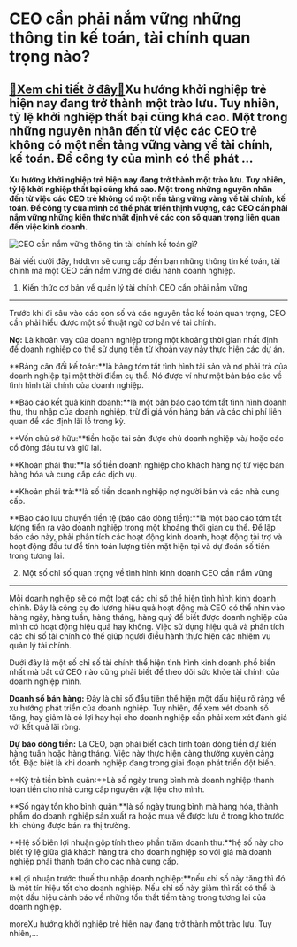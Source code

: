 CEO cần phải nắm vững những thông tin kế toán, tài chính quan trọng nào?
========================================================================

[:gift:Xem chi tiết ở đây:gift:](https://hddtvn.com/ceo-can-phai-nam-vung-nhung-thong-tin-ke-toan-tai-chinh-quan-trong-nao/)Xu hướng khởi nghiệp trẻ hiện nay đang trở thành một trào lưu. Tuy nhiên, tỷ lệ khởi nghiệp thất bại cũng khá cao. Một trong những nguyên nhân đến từ việc các CEO trẻ không có một nền tảng vững vàng về tài chính, kế toán. Để công ty của mình có thể phát …
---------------------------------------------------------------------------------------------------------------------------------------------------------------------------------------------------------------------------------------------------------------

**Xu hướng khởi nghiệp trẻ hiện nay đang trở thành một trào lưu. Tuy nhiên, tỷ lệ khởi nghiệp thất bại cũng khá cao. Một trong những nguyên nhân đến từ việc các CEO trẻ không có một nền tảng vững vàng về tài chính, kế toán. Để công ty của mình có thể phát triển thịnh vượng, các CEO cần phải nắm vững những kiến thức nhất định về các con số quan trọng liên quan đến việc kinh doanh.**


![CEO cần nắm vững thông tin tài chính kế toán gì?](https://hddtvn.com/wp-content/uploads/2021/01/CEO-LA-GI-1024x576-1.jpeg)


Bài viết dưới đây, hddtvn sẽ cung cấp đến bạn những thông tin kế toán, tài chính mà một CEO cần nắm vững để điều hành doanh nghiệp.


1. Kiến thức cơ bản về quản lý tài chính CEO cần phải nắm vững
--------------------------------------------------------------


Trước khi đi sâu vào các con số và các nguyên tắc kế toán quan trọng, CEO cần phải hiểu được một số thuật ngữ cơ bản về tài chính.


**Nợ:** Là khoản vay của doanh nghiệp trong một khoảng thời gian nhất định để doanh nghiệp có thể sử dụng tiền từ khoản vay này thực hiện các dự án.


**Bảng cân đối kế toán:**là bảng tóm tắt tình hình tài sản và nợ phải trả của doanh nghiệp tại một thời điểm cụ thể. Nó được ví như một bản báo cáo về tình hình tài chính của doanh nghiệp.


**Báo cáo kết quả kinh doanh:**là một bản báo cáo tóm tắt tình hình doanh thu, thu nhập của doanh nghiệp, trừ đi giá vốn hàng bán và các chi phí liên quan để xác định lãi lỗ trong kỳ.


**Vốn chủ sở hữu:**tiền hoặc tài sản được chủ doanh nghiệp và/ hoặc các cổ đông đầu tư và giữ lại.


**Khoản phải thu:**là số tiền doanh nghiệp cho khách hàng nợ từ việc bán hàng hóa và cung cấp các dịch vụ.


**Khoản phải trả:**là số tiền doanh nghiệp nợ người bán và các nhà cung cấp.


**Báo cáo lưu chuyển tiền tệ (báo cáo dòng tiền):**là một báo cáo tóm tắt lượng tiền ra vào doanh nghiệp trong một khoảng thời gian cụ thể. Để lập báo cáo này, phải phân tích các hoạt động kinh doanh, hoạt động tài trợ và hoạt động đầu tư để tính toán lượng tiền mặt hiện tại và dự đoán số tiền trong tương lai.


2. Một số chỉ số quan trọng về tình hình kinh doanh CEO cần nắm vững
--------------------------------------------------------------------


Mỗi doanh nghiệp sẽ có một loạt các chỉ số thể hiện tình hình kinh doanh chính. Đây là công cụ đo lường hiệu quả hoạt động mà CEO có thể nhìn vào hàng ngày, hàng tuần, hàng tháng, hàng quý để biết được doanh nghiệp của mình có hoạt động hiệu quả hay không. Việc sử dụng hiệu quả và phân tích các chỉ số tài chính có thể giúp người điều hành thực hiện các nhiệm vụ quản lý tài chính.


Dưới đây là một số chỉ số tài chính thể hiện tình hình kinh doanh phổ biến nhất mà bất cứ CEO nào cũng phải biết để theo dõi sức khỏe tài chính của doanh nghiệp mình.


**Doanh số bán hàng:** Đây là chỉ số đầu tiên thể hiện một dấu hiệu rõ ràng về xu hướng phát triển của doanh nghiệp. Tuy nhiên, để xem xét doanh số tăng, hay giảm là có lợi hay hại cho doanh nghiệp cần phải xem xét đánh giá với kết quả lãi ròng.


**Dự báo dòng tiền:** Là CEO, bạn phải biết cách tính toán dòng tiền dự kiến hàng tuần hoặc hàng tháng. Việc này thực hiện càng thường xuyên càng tốt. Đặc biệt là khi doanh nghiệp đang trong giai đoạn phát triển đột biến.


**Kỳ trả tiền bình quân:**Là số ngày trung bình mà doanh nghiệp thanh toán tiền cho nhà cung cấp nguyên vật liệu cho mình.


**Số ngày tồn kho bình quân:**là số ngày trung bình mà hàng hóa, thành phẩm do doanh nghiệp sản xuất ra hoặc mua về được lưu ở trong kho trước khi chúng được bán ra thị trường.


**Hệ số biên lợi nhuận gộp tính theo phần trăm doanh thu:**hệ số này cho biết tỷ lệ giữa giá khách hàng trả cho doanh nghiệp so với giá mà doanh nghiệp phải thanh toán cho các nhà cung cấp.


**Lợi nhuận trước thuế thu nhập doanh nghiệp:**nếu chỉ số này tăng thì đó là một tín hiệu tốt cho doanh nghiệp. Nếu chỉ số này giảm thì rất có thể là một dấu hiệu cảnh báo về những tổn thất tiềm tàng trong tương lai của doanh nghiệp.



moreXu hướng khởi nghiệp trẻ hiện nay đang trở thành một trào lưu. Tuy nhiên,…


